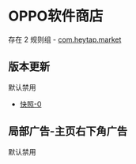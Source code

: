 # OPPO软件商店

存在 2 规则组 - [com.heytap.market](/src/apps/com.heytap.market.ts)

## 版本更新

默认禁用

- [快照-0](https://i.gkd.li/import/13455965)

## 局部广告-主页右下角广告

默认禁用
